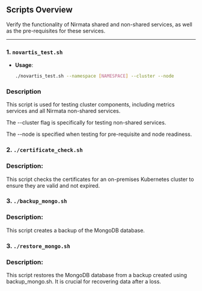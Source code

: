 ## Scripts Overview

Verify the functionality of Nirmata shared and non-shared services, as well as the pre-requisites for these services.

---

### 1. `novartis_test.sh`
- **Usage**: 
  ```bash
  ./novartis_test.sh --namespace [NAMESPACE] --cluster --node

### Description
This script is used for testing cluster components, including metrics services and all Nirmata non-shared services. 

The --cluster flag is specifically for testing non-shared services.

The --node is specified when testing for pre-requisite and node readiness.

### 2. `./certificate_check.sh`

### Description:
This script checks the certificates for an on-premises Kubernetes cluster to ensure they are valid and not expired.

### 3. `./backup_mongo.sh`
### Description:
This script creates a backup of the MongoDB database.

### 3. `./restore_mongo.sh`
### Description:
This script restores the MongoDB database from a backup created using backup_mongo.sh. It is crucial for recovering data after a loss.